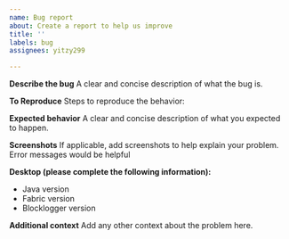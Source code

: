 ```yaml
---
name: Bug report
about: Create a report to help us improve
title: ''
labels: bug
assignees: yitzy299

---
```


**Describe the bug**
A clear and concise description of what the bug is.

**To Reproduce**
Steps to reproduce the behavior:

**Expected behavior**
A clear and concise description of what you expected to happen.

**Screenshots**
If applicable, add screenshots to help explain your problem. Error messages would be helpful

**Desktop (please complete the following information):**
- Java version
- Fabric version
- Blocklogger version

**Additional context**
Add any other context about the problem here.
